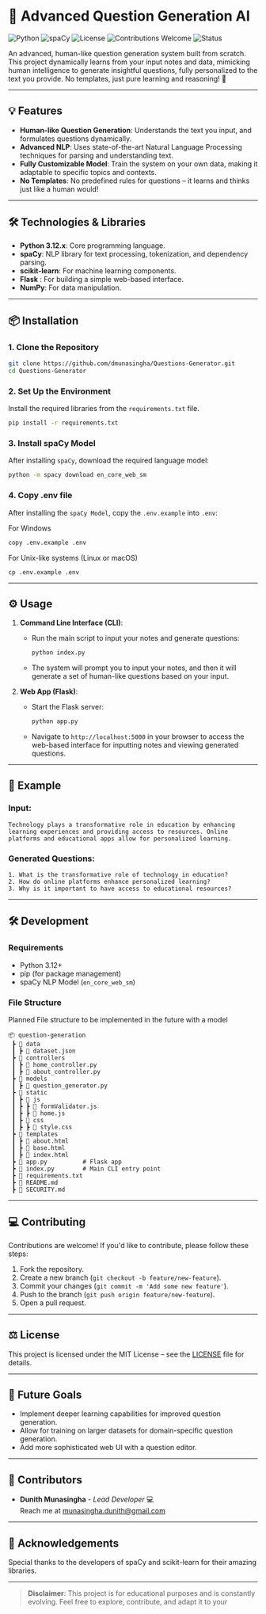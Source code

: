 # 🚀 Advanced Question Generation AI

![Python](https://img.shields.io/badge/Python-3.12-blue.svg)
![spaCy](https://img.shields.io/badge/spaCy-3.6-green.svg)
![License](https://img.shields.io/badge/license-MIT-brightgreen.svg)
![Contributions Welcome](https://img.shields.io/badge/contributions-welcome-brightgreen.svg)
![Status](https://img.shields.io/badge/status-in_progress-yellow.svg)

An advanced, human-like question generation system built from scratch. This project dynamically learns from your input notes and data, mimicking human intelligence to generate insightful questions, fully personalized to the text you provide. No templates, just pure learning and reasoning! 🌟

---

## 💡 Features

- **Human-like Question Generation**: Understands the text you input, and formulates questions dynamically.
- **Advanced NLP**: Uses state-of-the-art Natural Language Processing techniques for parsing and understanding text.
- **Fully Customizable Model**: Train the system on your own data, making it adaptable to specific topics and contexts.
- **No Templates**: No predefined rules for questions – it learns and thinks just like a human would!

---

## 🛠️ Technologies & Libraries

- **Python 3.12.x**: Core programming language.
- **spaCy**: NLP library for text processing, tokenization, and dependency parsing.
- **scikit-learn**: For machine learning components.
- **Flask** : For building a simple web-based interface.
- **NumPy**: For data manipulation.
  
---

## 📦 Installation

### 1. Clone the Repository
```bash
git clone https://github.com/dmunasingha/Questions-Generator.git
cd Questions-Generator
```

### 2. Set Up the Environment

Install the required libraries from the `requirements.txt` file.

```bash
pip install -r requirements.txt
```

### 3. Install spaCy Model
After installing `spaCy`, download the required language model:
```bash
python -m spacy download en_core_web_sm
```
### 4. Copy .env file
After installing the `spaCy Model`, copy the `.env.example` into `.env`:

For Windows
```bash
copy .env.example .env
```
For Unix-like systems (Linux or macOS)
```
cp .env.example .env
```

---

## ⚙️ Usage

1. **Command Line Interface (CLI)**:
   - Run the main script to input your notes and generate questions:

     ```bash
     python index.py
     ```

   - The system will prompt you to input your notes, and then it will generate a set of human-like questions based on your input.

2. **Web App (Flask)**:
   - Start the Flask server:

     ```bash
     python app.py
     ```

   - Navigate to ```http://localhost:5000``` in your browser to access the web-based interface for inputting notes and viewing generated questions.
---

## 🌟 Example

### Input:
```
Technology plays a transformative role in education by enhancing learning experiences and providing access to resources. Online platforms and educational apps allow for personalized learning.
```

### Generated Questions:
```
1. What is the transformative role of technology in education?
2. How do online platforms enhance personalized learning?
3. Why is it important to have access to educational resources?
```

---

## 🛠️ Development

### Requirements
- Python 3.12+
- pip (for package management)
- spaCy NLP Model (`en_core_web_sm`)

### File Structure
Planned File structure to be implemented in the future with a model
```
📦 question-generation
 ┣ 📂 data
 ┃ ┣ 📜 dataset.json
 ┣ 📂 controllers
 ┃ ┣ 📜 home_controller.py
 ┃ ┣ 📜 about_controller.py
 ┣ 📂 models
 ┃ ┣ 📜 question_generator.py
 ┣ 📂 static
 ┃ ┣ 📂 js
 ┃ ┣ ┣ 📜 formValidator.js
 ┃ ┣ ┣ 📜 home.js
 ┃ ┣ 📂 css
 ┃ ┣ ┣ 📜 style.css
 ┣ 📂 templates
 ┃ ┣ 📜 about.html
 ┃ ┣ 📜 base.html
 ┃ ┣ 📜 index.html
 ┣ 📜 app.py          # Flask app
 ┣ 📜 index.py        # Main CLI entry point
 ┣ 📜 requirements.txt
 ┣ 📜 README.md
 ┣ 📜 SECURITY.md
```

---

## 💻 Contributing

Contributions are welcome! If you'd like to contribute, please follow these steps:

1. Fork the repository.
2. Create a new branch (`git checkout -b feature/new-feature`).
3. Commit your changes (`git commit -m 'Add some new feature'`).
4. Push to the branch (`git push origin feature/new-feature`).
5. Open a pull request.

---

## ⚖️ License

This project is licensed under the MIT License – see the [LICENSE](LICENSE) file for details.

---

## 🎯 Future Goals

- Implement deeper learning capabilities for improved question generation.
- Allow for training on larger datasets for domain-specific question generation.
- Add more sophisticated web UI with a question editor.

---

## 👥 Contributors

- **Dunith Munasingha** - *Lead Developer* 💻  
  Reach me at [munasingha.dunith@gmail.com](mailto:munasingha.dunith@gmail.com)

---

## 🙌 Acknowledgements

Special thanks to the developers of spaCy and scikit-learn for their amazing libraries.

---

> **Disclaimer**: This project is for educational purposes and is constantly evolving. Feel free to explore, contribute, and adapt it to your 